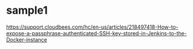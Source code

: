 # sample1

https://support.cloudbees.com/hc/en-us/articles/218497418-How-to-expose-a-passphrase-authenticated-SSH-key-stored-in-Jenkins-to-the-Docker-instance
